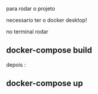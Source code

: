 para rodar o projeto 

necessario ter o docker desktop!

no terminal rodar

## docker-compose build
 
depois :

## docker-compose up
